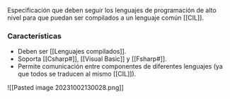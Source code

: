 Especificación que deben seguir los lenguajes de programación de alto nivel para que puedan ser compilados a un lenguaje común [[CIL]]. 

### Características
- Deben ser [[Lenguajes compilados]].
- Soporta [[Csharp#]], [[Visual Basic]] y [[Fsharp#]]. 
- Permite comunicación entre componentes de diferentes lenguajes (ya que todos se traducen al mismo [[CIL]]).

![[Pasted image 20231002130028.png]]
